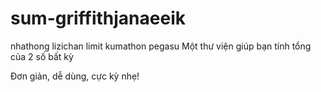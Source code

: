 # sum-griffithjanaeeik
nhathong
lizichan
limit
kumathon
pegasu
Một thư viện giúp bạn tính tổng của 2 số bất kỳ

Đơn giản, dễ dùng, cực kỳ nhẹ!
